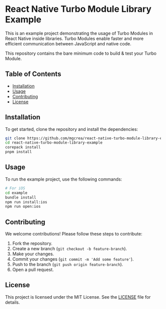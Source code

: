 # React Native Turbo Module Library Example

This is an example project demonstrating the usage of Turbo Modules in React Native inside libraries. Turbo Modules enable faster and more efficient communication between JavaScript and native code.

This repository contains the bare minimum code to build & test your Turbo Module.

## Table of Contents

- [Installation](#installation)
- [Usage](#usage)
- [Contributing](#contributing)
- [License](#license)

## Installation

To get started, clone the repository and install the dependencies:

```bash
git clone https://github.com/mgcrea/react-native-turbo-module-library-example.git
cd react-native-turbo-module-library-example
corepack install
pnpm install

```

## Usage

To run the example project, use the following commands:

```bash
# For iOS
cd example
bundle install
npm run install:ios
npm run open:ios
```

## Contributing

We welcome contributions! Please follow these steps to contribute:

1. Fork the repository.
2. Create a new branch (`git checkout -b feature-branch`).
3. Make your changes.
4. Commit your changes (`git commit -m 'Add some feature'`).
5. Push to the branch (`git push origin feature-branch`).
6. Open a pull request.

## License

This project is licensed under the MIT License. See the [LICENSE](LICENSE) file for details.
